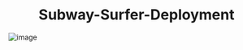 <h1 style="text-align: center;">Subway-Surfer-Deployment</h1> 

![image](https://github.com/soravkumarsharma/Subway-Surfer-Deployment/assets/77971771/61b1bcab-b2df-44a4-b202-2aafefbc2b3c)
